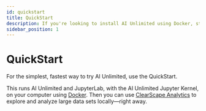 ```yaml
---
id: quickstart
title: QuickStart
description: If you're looking to install AI Unlimited using Docker, start here.
sidebar_position: 1
---
```


# QuickStart

For the simplest, fastest way to try AI Unlimited, use the QuickStart. 
 
This runs AI Unlimited and JupyterLab, with the AI Unlimited Jupyter Kernel, on your computer using [Docker](https://www.docker.com/). Then you can use [ClearScape Analytics](https://www.teradata.com/platform/clearscape-analytics?) to explore and analyze large data sets locally&mdash;right away.
